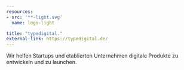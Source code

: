 ```yaml
---
resources:
- src: '**-light.svg'
  name: logo-light

title: "typedigital."
external-link: https://typedigital.de/
---
```


Wir helfen Startups und etablierten Unternehmen digitale Produkte zu entwickeln und zu launchen.
